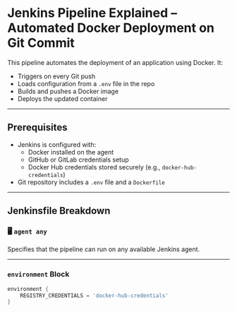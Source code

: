 #  Jenkins Pipeline Explained – Automated Docker Deployment on Git Commit

This pipeline automates the deployment of an application using Docker. It:
- Triggers on every Git push
- Loads configuration from a `.env` file in the repo
- Builds and pushes a Docker image
- Deploys the updated container

---

##  Prerequisites

- Jenkins is configured with:
  - Docker installed on the agent
  - GitHub or GitLab credentials setup
  - Docker Hub credentials stored securely (e.g., `docker-hub-credentials`)
- Git repository includes a `.env` file and a `Dockerfile`

---

##  Jenkinsfile Breakdown

### 🖥️ `agent any`
Specifies that the pipeline can run on any available Jenkins agent.

---

###  `environment` Block
```groovy
environment {
    REGISTRY_CREDENTIALS = 'docker-hub-credentials'
}
